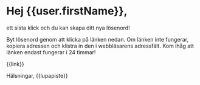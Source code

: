 # Hej {{user.firstName}},

ett sista klick och du kan skapa ditt nya l&ouml;senord! 

Byt l&ouml;senord genom att klicka p&aring; l&auml;nken nedan. Om l&auml;nken inte fungerar, kopiera adressen och klistra in den i webbl&auml;sarens adressf&auml;lt. Kom ih&aring;g att l&auml;nken endast fungerar i 24 timmar!

{{link}}

H&auml;lsningar,
{{lupapiste}}